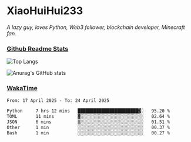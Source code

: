 # XiaoHuiHui233

*A lazy guy, loves Python, Web3 follower, blockchain developer, Minecraft fan.*

### [Github Readme Stats](https://github.com/anuraghazra/github-readme-stats)

![Top Langs](https://github-readme-stats.vercel.app/api/top-langs/?username=XiaoHuiHui233&layout=compact&theme=github_dark)

![Anurag's GitHub stats](https://github-readme-stats.vercel.app/api?username=XiaoHuiHui233&show_icons=true&theme=github_dark)

### [WakaTime](https://wakatime.com)

<!--START_SECTION:waka-->

```txt
From: 17 April 2025 - To: 24 April 2025

Python     7 hrs 12 mins   ███████████████████████▓░   95.20 %
TOML       11 mins         ▓░░░░░░░░░░░░░░░░░░░░░░░░   02.64 %
JSON       6 mins          ▒░░░░░░░░░░░░░░░░░░░░░░░░   01.51 %
Other      1 min           ░░░░░░░░░░░░░░░░░░░░░░░░░   00.37 %
Bash       1 min           ░░░░░░░░░░░░░░░░░░░░░░░░░   00.27 %
```

<!--END_SECTION:waka-->
